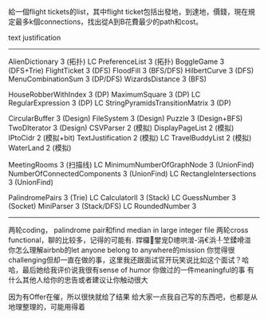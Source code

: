給一個flight tickets的list，其中flight ticket包括出發地，到達地，價錢，現在規定最多k個connections，找出從A到B花費最少的path和cost。

text justification

---

AlienDictionary                                3         (拓扑)                LC
PreferenceList                                        3        (拓扑)
BoggleGame                                        3        (DFS+Trie)
FlightTicket                                        3        (DFS)
FloodFill                                                3        (BFS/DFS)
HilbertCurve                                        3        (DFS)
MenuCombinationSum                        3        (DP/DFS)
WizardsDistance                                3        (BFS)

HouseRobberWithIndex                        3        (DP)
MaximumSquare                                3        (DP)                        LC
RegularExpression                                3        (DP)                        LC
StringPyramidsTransitionMatrix        3        (DP)

CircularBuffer                                        3        (Design)
FileSystem                                        3        (Design)
Puzzle                                                3        (Design+BFS)
TwoDIterator                                        3        (Design)
CSVParser                                        2        (模拟)
DisplayPageList                                2        (模拟)
IPtoCidr                                                2        (模拟+bit)
TextJustification                                2         (模拟)                LC
TravelBuddyList                                2        (模拟)
WaterLand                                        2        (模拟)

MeetingRooms                                3        (扫描线)           LC
MinimumNumberOfGraphNode        3        (UnionFind)
NumberOfConnectedComponents 3        (UnionFind)        LC
RectangleIntersections                        3        (UnionFind)

PalindromePairs                                3        (Trie)                LC
CalculatorII                                        3        (Stack)                LC
GuessNumber                                        3        (Socket)
MiniParser                                        3        (Stack/DFS)        LC
RoundedNumber                                3

---

两轮coding， palindrome pair和find median in large integer file
两轮cross functional，聊的比较多，记得的可能有. 鐣欏鐢宠璁哄潧-涓€浜╀笁鍒嗗湴
你怎么理解airbnb的let anyone belong to anywhere的mission
你觉得很challenging但却一直在做的事，这里我还跟面试官开玩笑说比如这个面试？哈哈，最后她给我评价说我很有sense of humor
你做过的一件meaningful的事
有什么其他人给你的忠告或者建议让你触动很大

因为有Offer在催，所以很快就给了结果
给大家一点我自己写的东西吧，也都是从地理整理的，可能用得着